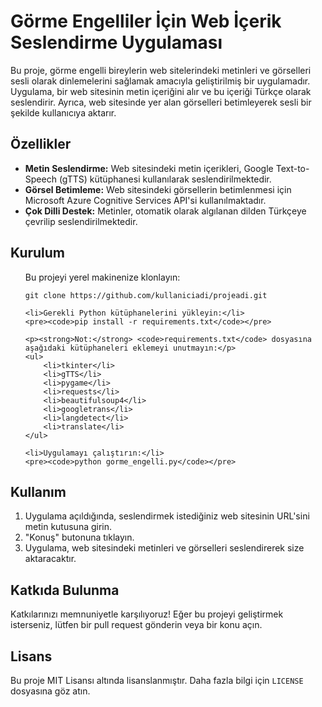 <h1>Görme Engelliler İçin Web İçerik Seslendirme Uygulaması</h1>

<p>Bu proje, görme engelli bireylerin web sitelerindeki metinleri ve görselleri sesli olarak dinlemelerini sağlamak amacıyla geliştirilmiş bir uygulamadır. Uygulama, bir web sitesinin metin içeriğini alır ve bu içeriği Türkçe olarak seslendirir. Ayrıca, web sitesinde yer alan görselleri betimleyerek sesli bir şekilde kullanıcıya aktarır.</p>

<h2>Özellikler</h2>
<ul>
    <li><strong>Metin Seslendirme:</strong> Web sitesindeki metin içerikleri, Google Text-to-Speech (gTTS) kütüphanesi kullanılarak seslendirilmektedir.</li>
    <li><strong>Görsel Betimleme:</strong> Web sitesindeki görsellerin betimlenmesi için Microsoft Azure Cognitive Services API'si kullanılmaktadır.</li>
    <li><strong>Çok Dilli Destek:</strong> Metinler, otomatik olarak algılanan dilden Türkçeye çevrilip seslendirilmektedir.</li>
</ul>

<h2>Kurulum</h2>
<ol>
    Bu projeyi yerel makinenize klonlayın:
    <pre><code>git clone https://github.com/kullaniciadi/projeadi.git</code></pre>

    <li>Gerekli Python kütüphanelerini yükleyin:</li>
    <pre><code>pip install -r requirements.txt</code></pre>

    <p><strong>Not:</strong> <code>requirements.txt</code> dosyasına aşağıdaki kütüphaneleri eklemeyi unutmayın:</p>
    <ul>
        <li>tkinter</li>
        <li>gTTS</li>
        <li>pygame</li>
        <li>requests</li>
        <li>beautifulsoup4</li>
        <li>googletrans</li>
        <li>langdetect</li>
        <li>translate</li>
    </ul>

    <li>Uygulamayı çalıştırın:</li>
    <pre><code>python gorme_engelli.py</code></pre>
</ol>

<h2>Kullanım</h2>
<ol>
    <li>Uygulama açıldığında, seslendirmek istediğiniz web sitesinin URL'sini metin kutusuna girin.</li>
    <li>"Konuş" butonuna tıklayın.</li>
    <li>Uygulama, web sitesindeki metinleri ve görselleri seslendirerek size aktaracaktır.</li>
</ol>

<h2>Katkıda Bulunma</h2>
<p>Katkılarınızı memnuniyetle karşılıyoruz! Eğer bu projeyi geliştirmek isterseniz, lütfen bir pull request gönderin veya bir konu açın.</p>

<h2>Lisans</h2>
<p>Bu proje MIT Lisansı altında lisanslanmıştır. Daha fazla bilgi için <code>LICENSE</code> dosyasına göz atın.</p>
